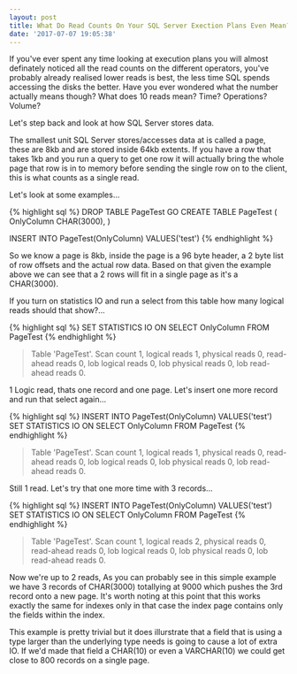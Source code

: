 ```yaml
---
layout: post
title: What Do Read Counts On Your SQL Server Exection Plans Even Mean?
date: '2017-07-07 19:05:38'
---
```


If you've ever spent any time looking at execution plans you will almost definately noticed all the read counts on the different operators, you've probably already realised lower reads is best, the less time SQL spends accessing the disks the better. Have you ever wondered what the number actually means though? What does 10 reads mean? Time? Operations? Volume?

Let's step back and look at how SQL Server stores data.

The smallest unit SQL Server stores/accesses data at is called a page, these are 8kb and are stored inside 64kb extents. If you have a row that takes 1kb and you run a query to get one row it will actually bring the whole page that row is in to memory before sending the single row on to the client, this is what counts as a single read.

Let's look at some examples...

{% highlight sql %}
DROP TABLE PageTest
GO
CREATE TABLE PageTest
(
   OnlyColumn CHAR(3000),
)

INSERT INTO PageTest(OnlyColumn) VALUES('test')
{% endhighlight %}

So we know a page is 8kb, inside the page is a 96 byte header, a 2 byte list of row offsets and the actual row data. Based on that given the example above we can see that a 2 rows will fit in a single page as it's a CHAR(3000).

If you turn on statistics IO and run a select from this table how many logical reads should that show?...

{% highlight sql %}
SET STATISTICS IO ON
SELECT OnlyColumn FROM PageTest
{% endhighlight %}

> Table 'PageTest'. Scan count 1, logical reads 1, physical reads 0, read-ahead reads 0, lob logical reads 0, lob physical reads 0, lob read-ahead reads 0.

1 Logic read, thats one record and one page. Let's insert one more record and run that select again...

{% highlight sql %}
INSERT INTO PageTest(OnlyColumn) VALUES('test')
SET STATISTICS IO ON
SELECT OnlyColumn FROM PageTest
{% endhighlight %}

> Table 'PageTest'. Scan count 1, logical reads 1, physical reads 0, read-ahead reads 0, lob logical reads 0, lob physical reads 0, lob read-ahead reads 0.

Still 1 read. Let's try that one more time with 3 records...

{% highlight sql %}
INSERT INTO PageTest(OnlyColumn) VALUES('test')
SET STATISTICS IO ON
SELECT OnlyColumn FROM PageTest
{% endhighlight %}

> Table 'PageTest'. Scan count 1, logical reads 2, physical reads 0, read-ahead reads 0, lob logical reads 0, lob physical reads 0, lob read-ahead reads 0.

Now we're up to 2 reads, As you can probably see in this simple example we have 3 records of CHAR(3000) totallying at 9000 which pushes the 3rd record onto a new page. It's worth noting at this point that this works exactly the same for indexes only in that case the index page contains only the fields within the index. 

This example is pretty trivial but it does illurstrate that a field that is using a type larger than the underlying type needs is going to cause a lot of extra IO. If we'd made that field a CHAR(10) or even a VARCHAR(10) we could get close to 800 records on a single page.